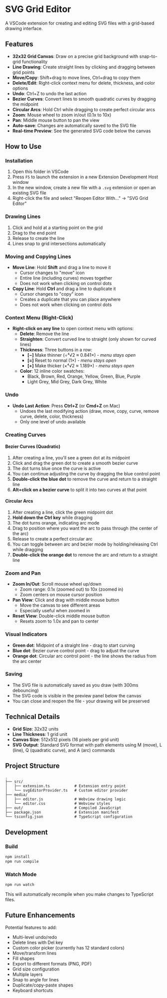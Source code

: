 # SVG Grid Editor

A VSCode extension for creating and editing SVG files with a grid-based drawing interface.

## Features

- **32x32 Grid Canvas**: Draw on a precise grid background with snap-to-grid functionality
- **Line Drawing**: Create straight lines by clicking and dragging between grid points
- **Move/Copy**: Shift+drag to move lines, Ctrl+drag to copy them
- **Delete/Edit**: Right-click context menu for delete, thickness, and color options
- **Undo**: Ctrl+Z to undo the last action
- **Bezier Curves**: Convert lines to smooth quadratic curves by dragging the midpoint
- **Circular Arcs**: Hold Ctrl while dragging to create perfect circular arcs
- **Zoom**: Mouse wheel to zoom in/out (0.1x to 10x)
- **Pan**: Middle mouse button to pan the view
- **Auto-save**: Changes are automatically saved to the SVG file
- **Real-time Preview**: See the generated SVG code below the canvas

## How to Use

### Installation

1. Open this folder in VSCode
2. Press `F5` to launch the extension in a new Extension Development Host window
3. In the new window, create a new file with a `.svg` extension or open an existing SVG file
4. Right-click the file and select "Reopen Editor With..." → "SVG Grid Editor"

### Drawing Lines

1. Click and hold at a starting point on the grid
2. Drag to the end point
3. Release to create the line
4. Lines snap to grid intersections automatically

### Moving and Copying Lines

- **Move Line**: Hold **Shift** and drag a line to move it
  - Cursor changes to "move" icon
  - Entire line (including curves) moves together
  - Does not work when clicking on control dots
- **Copy Line**: Hold **Ctrl** and drag a line to duplicate it
  - Cursor changes to "copy" icon
  - Creates a duplicate that you can place anywhere
  - Does not work when clicking on control dots

### Context Menu (Right-Click)

- **Right-click on any line** to open context menu with options:
  - **Delete**: Remove the line
  - **Straighten**: Convert curved line to straight (only shown for curved lines)
  - **Thickness**: Three buttons in a row:
    - **[−]** Make thinner (÷⁴√2 ≈ 0.841×) - *menu stays open*
    - **[=]** Reset to normal (1×) - *menu stays open*
    - **[+]** Make thicker (×⁴√2 ≈ 1.189×) - *menu stays open*
  - **Color**: 12 inline color swatches:
    - Black, Brown, Red, Orange, Yellow, Green, Blue, Purple
    - Light Grey, Mid Grey, Dark Grey, White

### Undo

- **Undo Last Action**: Press **Ctrl+Z** (or **Cmd+Z** on Mac)
  - Undoes the last modifying action (draw, move, copy, curve, remove curve, delete, color, thickness)
  - Only one level of undo available

### Creating Curves

#### Bezier Curves (Quadratic)
1. After creating a line, you'll see a green dot at its midpoint
2. Click and drag the green dot to create a smooth bezier curve
3. The dot turns blue once the curve is active
4. You can continue adjusting the curve by dragging the blue control point
5. **Double-click the blue dot** to remove the curve and return to a straight line
6. **Alt+click on a bezier curve** to split it into two curves at that point

#### Circular Arcs
1. After creating a line, click the green midpoint dot
2. **Hold down the Ctrl key** while dragging
3. The dot turns orange, indicating arc mode
4. Drag to position where you want the arc to pass through (the center of the arc)
5. Release to create a perfect circular arc
6. You can toggle between arc and bezier mode by holding/releasing Ctrl while dragging
7. **Double-click the orange dot** to remove the arc and return to a straight line

### Zoom and Pan

- **Zoom In/Out**: Scroll mouse wheel up/down
  - Zoom range: 0.1x (zoomed out) to 10x (zoomed in)
  - Zoom centers on mouse cursor position
- **Pan View**: Click and drag with middle mouse button
  - Move the canvas to see different areas
  - Especially useful when zoomed in
- **Reset View**: Double-click middle mouse button
  - Resets zoom to 1.0x and pan to center

### Visual Indicators

- **Green dot**: Midpoint of a straight line - drag to start curving
- **Blue dot**: Bezier curve control point - drag to adjust the curve
- **Orange dot**: Circular arc control point - the line shows the radius from the arc center

### Saving

- The SVG file is automatically saved as you draw (with 300ms debouncing)
- The SVG code is visible in the preview panel below the canvas
- You can close and reopen the file - your drawing will be preserved

## Technical Details

- **Grid Size**: 32x32 units
- **Line Thickness**: 1 grid unit
- **Canvas Size**: 512x512 pixels (16 pixels per grid unit)
- **SVG Output**: Standard SVG format with path elements using M (move), L (line), Q (quadratic curve), and A (arc) commands

## Project Structure

```
.
├── src/
│   ├── extension.ts           # Extension entry point
│   └── svgEditorProvider.ts   # Custom editor provider
├── media/
│   ├── editor.js              # Webview drawing logic
│   └── editor.css             # Webview styles
├── out/                       # Compiled JavaScript
├── package.json               # Extension manifest
└── tsconfig.json              # TypeScript configuration
```

## Development

### Build

```bash
npm install
npm run compile
```

### Watch Mode

```bash
npm run watch
```

This will automatically recompile when you make changes to TypeScript files.

## Future Enhancements

Potential features to add:

- Multi-level undo/redo
- Delete lines with Del key
- Custom color picker (currently has 12 standard colors)
- Move/transform lines
- Fill shapes
- Export to different formats (PNG, PDF)
- Grid size configuration
- Multiple layers
- Snap to angle for lines
- Duplicate/copy-paste shapes
- Keyboard shortcuts
